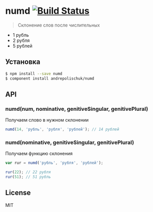 # numd [![Build Status](https://travis-ci.org/andrepolischuk/numd.svg?branch=master)](https://travis-ci.org/andrepolischuk/numd)

  > Склонение слов после числительных

  * 1 рубль
  * 2 рубля
  * 5 рублей

## Установка

```sh
$ npm install --save numd
$ component install andrepolischuk/numd
```

## API

### numd(num, nominative, genitiveSingular, genitivePlural)

  Получаем слово в нужном склонении

```js
numd(14, 'рубль', 'рубля', 'рублей'); // 14 рублей
```

### numd(nominative, genitiveSingular, genitivePlural)

  Получаем функцию склонения

```js
var rur = numd('рубль', 'рубля', 'рублей');

rur(22); // 22 рубля
rur(51); // 51 рубль
```

## License

  MIT
